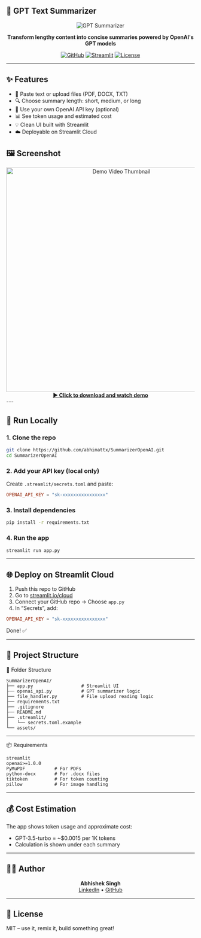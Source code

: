## 📑 GPT Text Summarizer

<div align="center">
<img alt="GPT Summarizer" src="https://img.shields.io/badge/GPT-Summarizer-12A87D?style=for-the-badge&logo=openai&logoColor=white">

**Transform lengthy content into concise summaries powered by OpenAI's GPT models**

<a href="https://github.com/abhimattx/SummarizerOpenAI"><img alt="GitHub" src="https://img.shields.io/badge/View_on-GitHub-181717?style=for-the-badge&logo=github"></a>
<a href="https://summarizeropenai.streamlit.app/"><img alt="Streamlit" src="https://img.shields.io/badge/Try_it_on-Streamlit-FF4B4B?style=for-the-badge&logo=streamlit"></a>
<a href="LICENSE"><img alt="License" src="https://img.shields.io/badge/License-MIT-yellow.svg?style=for-the-badge"></a>
</div>

---

## ✨ Features

- 📄 Paste text or upload files (PDF, DOCX, TXT)
- 🔍 Choose summary length: short, medium, or long
- 🔐 Use your own OpenAI API key (optional)
- 📊 See token usage and estimated cost
- 💡 Clean UI built with Streamlit
- ☁️ Deployable on Streamlit Cloud

## 🖼 Screenshot
<div align="center">
  <a href="assets/summarizer(1).mp4" target="_blank">
    <img src="assets/thumbnail.png" alt="Demo Video Thumbnail" width="600"/>
    <br>
    <b>▶️ Click to download and watch demo</b>
  </a>
</div>
---

## 🚀 Run Locally

### 1. Clone the repo

```bash
git clone https://github.com/abhimattx/SummarizerOpenAI.git
cd SummarizerOpenAI
```

### 2. Add your API key (local only)

Create `.streamlit/secrets.toml` and paste:

```toml
OPENAI_API_KEY = "sk-xxxxxxxxxxxxxxxx"
```

### 3. Install dependencies

```bash
pip install -r requirements.txt
```

### 4. Run the app

```bash
streamlit run app.py
```

---

## 🌐 Deploy on Streamlit Cloud

1. Push this repo to GitHub
2. Go to [streamlit.io/cloud](https://streamlit.io/cloud)
3. Connect your GitHub repo → Choose `app.py`
4. In “Secrets”, add:

```toml
OPENAI_API_KEY = "sk-xxxxxxxxxxxxxxxx"
```

Done! ✅

---

## 📁 Project Structure

📁 Folder Structure

```
SummarizerOpenAI/
├── app.py                  # Streamlit UI
├── openai_api.py           # GPT summarizer logic
├── file_handler.py         # File upload reading logic
├── requirements.txt
├── .gitignore
├── README.md
├── .streamlit/
│   └── secrets.toml.example
└── assets/
```

---

📦 Requirements

```
streamlit
openai>=1.0.0
PyMuPDF           # For PDFs
python-docx       # For .docx files
tiktoken          # For token counting
pillow            # For image handling
```

---

## 💰 Cost Estimation

The app shows token usage and approximate cost:

- GPT-3.5-turbo = ~$0.0015 per 1K tokens
- Calculation is shown under each summary

---

## 🧑‍💻 Author

<div align="center"> <strong>Abhishek Singh</strong><br> <a href="https://www.linkedin.com/in/abhimattx/">LinkedIn</a> • <a href="https://github.com/abhimattx">GitHub</a> </div>

---

## 📄 License
MIT – use it, remix it, build something great!
